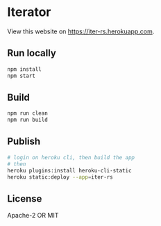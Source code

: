 # Iterator

View this website on <https://iter-rs.herokuapp.com>.

## Run locally

```sh
npm install
npm start
```

## Build

```sh
npm run clean
npm run build
```

## Publish

```sh
# login on heroku cli, then build the app
# then
heroku plugins:install heroku-cli-static
heroku static:deploy --app=iter-rs
```

## License

Apache-2 OR MIT

